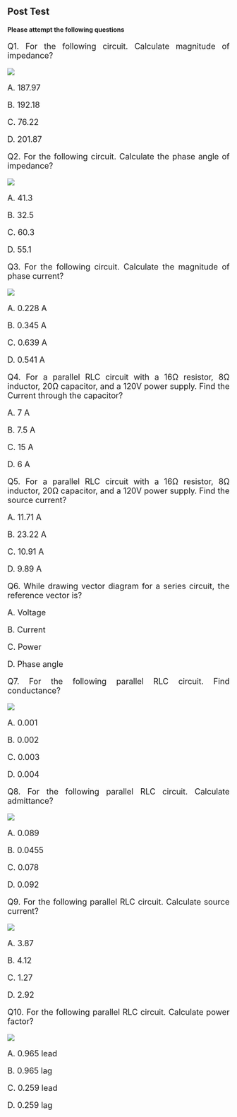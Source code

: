 
## Post Test 
#### Please attempt the following questions

 <div align="justify" style="font-size:18px;">
 
Q1. For the following circuit. Calculate magnitude of impedance?

![](images/posttest1.png)

A. 187.97

B. 192.18

C. 76.22

D. 201.87
 
Q2. For the following circuit. Calculate the phase angle of impedance?

![](images/posttest2.png)

A. 41.3

B. 32.5

C. 60.3

D. 55.1
 
Q3. For the following circuit. Calculate the magnitude of phase current?

![](images/posttest3.png)

A. 0.228 A

B. 0.345 A

C. 0.639 A

D. 0.541 A
 
Q4. For a parallel RLC circuit with a 16Ω resistor, 8Ω inductor, 20Ω capacitor, and a 120V power supply. Find the Current through the capacitor?

A. 7 A

B. 7.5 A

C. 15 A

D. 6 A
 
Q5. For a parallel RLC circuit with a 16Ω resistor, 8Ω inductor, 20Ω capacitor, and a 120V power supply. Find the source current?

A. 11.71 A

B. 23.22 A

C. 10.91 A

D. 9.89 A
 
Q6. While drawing vector diagram for a series circuit, the reference vector is?

A. Voltage

B. Current

C. Power

D. Phase angle
 
Q7. For the following parallel RLC circuit. Find conductance?

![](images/posttest4.png)

A. 0.001

B. 0.002

C. 0.003

D. 0.004
 
Q8. For the following parallel RLC circuit. Calculate admittance?

![](images/posttest5.png)

A. 0.089

B. 0.0455

C. 0.078

D. 0.092
 
Q9. For the following parallel RLC circuit. Calculate source current?

![](images/posttest6.png)

A. 3.87

B. 4.12

C. 1.27

D. 2.92
 
Q10. For the following parallel RLC circuit. Calculate power factor?

![](images/posttest7.png)

A. 0.965 lead

B. 0.965 lag

C. 0.259 lead

D. 0.259 lag

</div>


